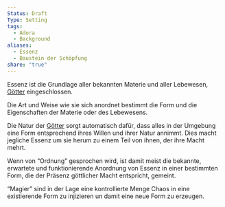 ```yaml
---
Status: Draft
Type: Setting
tags:
  - Adora
  - Background
aliases:
  - Essenz
  - Baustein der Schöpfung
share: "true"
---
```

Essenz ist die Grundlage aller bekannten Materie und aller Lebewesen, [Götter](../../../../G%C3%B6tter.md) eingeschlossen. 

Die Art und Weise wie sie sich anordnet bestimmt die Form und die Eigenschaften der Materie oder des Lebewesens. 

Die Natur der [Götter](../../../../G%C3%B6tter.md) sorgt automatisch dafür, dass alles in der Umgebung eine Form entsprechend ihres Willen und ihrer Natur annimmt. Dies macht jegliche Essenz um sie herum zu einem Teil von ihnen, der ihre Macht mehrt. 

Wenn von “Ordnung” gesprochen wird, ist damit meist die bekannte, erwartete und funktionierende Anordnung von Essenz in einer bestimmten Form, die der Präsenz göttlicher Macht entspricht, gemeint. 


“Magier” sind in der Lage eine kontrollierte Menge Chaos in eine existierende Form zu injizieren un damit eine neue Form zu erzeugen.  

